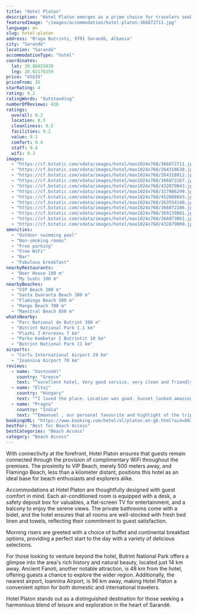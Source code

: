 ```yaml
---
title: "Hotel Platon"
description: "Hotel Platon emerges as a prime choice for travelers seeking a blend of comfort and convenience in Sarandë, located just a short stroll from the pristine Santa Quaranta Beach."
featuredImage: "/images/accommodation/hotel-platon-366872711.jpg"
language: en
slug: hotel-platon
address: "Rruga Butrinti, 9701 Sarandë, Albania"
city: "Sarandë"
location: "Sarandë"
accommodationType: "hotel"
coordinates:
  lat: 39.86025838
  lng: 20.02178359
price: "US$35"
priceFrom: 35
starRating: 4
rating: 9.2
ratingWords: "Outstanding"
numberOfReviews: 426
ratings:
  overall: 9.2
  location: 8.5
  cleanliness: 9.5
  facilities: 9.2
  value: 9.1
  comfort: 9.4
  staff: 9.4
  wifi: 9.3
images:
  - "https://cf.bstatic.com/xdata/images/hotel/max1024x768/366872711.jpg?k=81e0d795463c6e5e4b9029a51e7548ac0de2b8c14b53fabd703ff678446bfff2&o=&hp=1"
  - "https://cf.bstatic.com/xdata/images/hotel/max1024x768/264318638.jpg?k=ad893e7aa5a86a673af58e0a99d846abcb22858e976a34676cad5f842cb4c294&o=&hp=1"
  - "https://cf.bstatic.com/xdata/images/hotel/max1024x768/264318912.jpg?k=60922390d7ce3694ba1e3e4f84f745907581908d48df0d923b997d8ad6738d55&o=&hp=1"
  - "https://cf.bstatic.com/xdata/images/hotel/max1024x768/366872167.jpg?k=d6a8cf7d6d7f63fe4ff2a541ed9012439f056b7b8f7b17732c9c428989423b48&o=&hp=1"
  - "https://cf.bstatic.com/xdata/images/hotel/max1024x768/432879043.jpg?k=bb7911afd6ffb07b52137988a1fcffccf6801bd6ddd539eaa296bf598c483d39&o=&hp=1"
  - "https://cf.bstatic.com/xdata/images/hotel/max1024x768/317986299.jpg?k=44f372455ee0a9e471b34abbc699df6a212d4beafa61c282ed21cdb17de0b95f&o=&hp=1"
  - "https://cf.bstatic.com/xdata/images/hotel/max1024x768/452008043.jpg?k=c694d4a3cbeb5d7f5310720b73809b2cf0d149649e1ccd5499a2186ce577e5c4&o=&hp=1"
  - "https://cf.bstatic.com/xdata/images/hotel/max1024x768/263554140.jpg?k=5db885b6840c2b6b1a3dd8b30068cae67a0125b4d0eee5cb6c44b7b33f6b31ad&o=&hp=1"
  - "https://cf.bstatic.com/xdata/images/hotel/max1024x768/366872186.jpg?k=4dbe60b35ad1514e39aaaf629c9e7bc999fdf29887be9f9a391a0af5c397ee16&o=&hp=1"
  - "https://cf.bstatic.com/xdata/images/hotel/max1024x768/369139881.jpg?k=9e6f8a9d4a800fb37e414bc51517673e4473bc050c8682a7de6fe9cdadcc39fb&o=&hp=1"
  - "https://cf.bstatic.com/xdata/images/hotel/max1024x768/366873061.jpg?k=1792e1a6193333b7df9546bed90b2fbe8748a66e0764f886e11f8fa02ec2999b&o=&hp=1"
  - "https://cf.bstatic.com/xdata/images/hotel/max1024x768/432879009.jpg?k=43137dee0a854cc278a6c6298deba9e542574010dede0a550670f18297ae8aa9&o=&hp=1"
amenities:
  - "Outdoor swimming pool"
  - "Non-smoking rooms"
  - "Free parking"
  - "Free WiFi"
  - "Bar"
  - "Fabulous breakfast"
nearbyRestaurants:
  - "Beer House 100 m"
  - "My Sushi 100 m"
nearbyBeaches:
  - "VIP Beach 200 m"
  - "Santa Quaranta Beach 300 m"
  - "Flamingo Beach 500 m"
  - "Mango Beach 700 m"
  - "Maestral Beach 850 m"
whatsNearby:
  - "Parc National de Butrint 300 m"
  - "Butrint National Park 1.1 km"
  - "Plazhi I Krorezes 7 km"
  - "Parku Kombetar I Butrintit 10 km"
  - "Butrint National Park 11 km"
airports:
  - "Corfu International Airport 29 km"
  - "Ioannina Airport 70 km"
reviews:
  - name: "Χαντουσάϊ"
    country: "Greece"
    text: "“excellent hotel, Very good service, very clean and friendly staff, highly recommend!”"
  - name: "Eltaj"
    country: "Hungary"
    text: "“I loved the place. Location was good. Sunset looked amazing from the hotel.”"
  - name: "Pragna"
    country: "India"
    text: "“Emmanuel , our personal favourite and highlight of the trip. Seriously, am from an Asian country and this was my first European visit, and to my surprise the people have been very welcoming . Especially Emmanuel our care-taker in Hotel platon....”"
bookingURL: "https://www.booking.com/hotel/al/platon.en-gb.html?aid=8035640"
bestFor: "Best for Beach Access"
bestCategories: "Beach Access"
category: "Beach Access"
---
```


With connectivity at the forefront, Hotel Platon ensures that guests remain connected through the provision of complimentary WiFi throughout the premises. The proximity to VIP Beach, merely 500 meters away, and Flamingo Beach, less than a kilometer distant, positions this hotel as an ideal base for beach enthusiasts and explorers alike.

Accommodations at Hotel Platon are thoughtfully designed with guest comfort in mind. Each air-conditioned room is equipped with a desk, a safety deposit box for valuables, a flat-screen TV for entertainment, and a balcony to enjoy the serene views. The private bathrooms come with a bidet, and the hotel ensures that all rooms are well-stocked with fresh bed linen and towels, reflecting their commitment to guest satisfaction.

Morning risers are greeted with a choice of buffet and continental breakfast options, providing a perfect start to the day with a variety of delicious selections.

For those looking to venture beyond the hotel, Butrint National Park offers a glimpse into the area's rich history and natural beauty, located just 14 km away. Ancient Fanoti, another notable attraction, is 48 km from the hotel, offering guests a chance to explore the wider region. Additionally, the nearest airport, Ioannina Airport, is 96 km away, making Hotel Platon a convenient option for both domestic and international travelers.

Hotel Platon stands out as a distinguished destination for those seeking a harmonious blend of leisure and exploration in the heart of Sarandë.